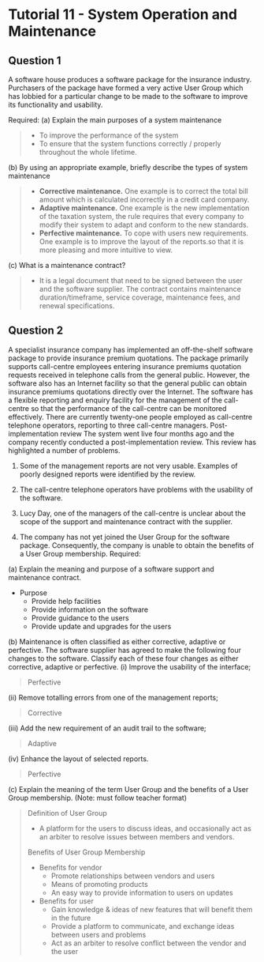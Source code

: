 # Tutorial 11 - System Operation and Maintenance

## Question 1

A software house produces a software package for the insurance industry. Purchasers of the package
have formed a very active User Group which has lobbied for a particular change to be made to the
software to improve its functionality and usability.

Required:
(a) Explain the main purposes of a system maintenance

> - To improve the performance of the system
> - To ensure that the system functions correctly / properly throughout the whole lifetime.



(b) By using an appropriate example, briefly describe the types of system maintenance

> - **Corrective maintenance.** One example is to correct the total bill amount which is calculated incorrectly in a credit card company.
> - **Adaptive maintenance.** One example is the new implementation of the taxation system, the rule requires that every company to modify their system to adapt and conform to the new standards.
> - **Perfective maintenance.** To cope with users new requirements. One example is to improve the layout of the reports.so that it is more pleasing and more intuitive to view.

(c) What is a maintenance contract?

> - It is a legal document that need to be signed between the user and the software supplier. The contract contains maintenance duration/timeframe, service coverage, maintenance fees, and renewal specifications.

## Question 2

A specialist insurance company has implemented an off-the-shelf software package to provide
insurance premium quotations. The package primarily supports call-centre employees entering
insurance premiums quotation requests received in telephone calls from the general public. However,
the software also has an Internet facility so that the general public can obtain insurance premiums
quotations directly over the Internet. The software has a flexible reporting and enquiry facility for the
management of the call-centre so that the performance of the call-centre can be monitored effectively.
There are currently twenty-one people employed as call-centre telephone operators, reporting to three
call-centre managers.
Post-implementation review
The system went live four months ago and the company recently conducted a post-implementation
review. This review has highlighted a number of problems.

1. Some of the management reports are not very usable. Examples of poorly designed reports were
  identified by the review.

2. The call-centre telephone operators have problems with the usability of the software.

3. Lucy Day, one of the managers of the call-centre is unclear about the scope of the support and
  maintenance contract with the supplier.

4. The company has not yet joined the User Group for the software package. Consequently, the
  company is unable to obtain the benefits of a User Group membership.
  Required:

  (a) Explain the meaning and purpose of a software support and maintenance contract.

  - Purpose
    - Provide help facilities
    - Provide information on the software
    - Provide guidance to the users
    - Provide update and upgrades for the users

(b) Maintenance is often classified as either corrective, adaptive or perfective. The software
supplier has agreed to make the following four changes to the software. Classify each of these
four changes as either corrective, adaptive or perfective.
(i) Improve the usability of the interface;

> Perfective

(ii) Remove totalling errors from one of the management reports;

> Corrective

(iii) Add the new requirement of an audit trail to the software;

> Adaptive

(iv) Enhance the layout of selected reports.

> Perfective

(c) Explain the meaning of the term User Group and the benefits of a User Group membership. (Note: must follow teacher format)

> Definition of User Group
>
> - A platform for the users to discuss ideas, and occasionally act as an arbiter to resolve issues between members and vendors.
>
> Benefits of User Group Membership
>
> - Benefits for vendor
>   - Promote relationships between vendors and users
>   - Means of promoting products
>   - An easy way to provide information to users on updates
> - Benefits for user
>   - Gain knowledge & ideas of new features that will benefit them in the future
>   - Provide a platform to communicate, and exchange ideas between users and problems
>   - Act as an arbiter to resolve conflict between the vendor and the user